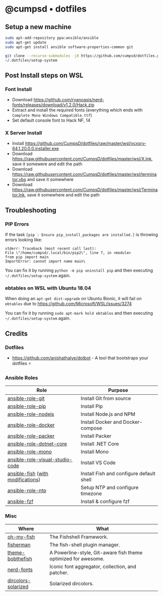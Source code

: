# @cumpsd • dotfiles

## Setup a new machine

```bash
sudo apt-add-repository ppa:ansible/ansible
sudo apt-get update
sudo apt-get install ansible software-properties-common git

git clone --recurse-submodules -j8 https://github.com/cumpsd/dotfiles.git ~/.dotfiles
~/.dotfiles/setup-system
```

## Post Install steps on WSL

### Font Install

* Download https://github.com/ryanoasis/nerd-fonts/releases/download/v1.2.0/Hack.zip
* Extract and install the required fonts (everything which ends with `Complete Mono Windows Compatible.ttf`)
* Set default console font to Hack NF, 14

### X Server Install

* Install https://github.com/CumpsD/dotfiles/raw/master/wsl/vcxsrv-64.1.20.0.0.installer.exe
* Download https://raw.githubusercontent.com/CumpsD/dotfiles/master/wsl/X.lnk, save it somewere and edit the path
* Download https://raw.githubusercontent.com/CumpsD/dotfiles/master/wsl/terminator.vbs and save it somewhere
* Download https://raw.githubusercontent.com/CumpsD/dotfiles/master/wsl/Terminator.lnk, save it somewhere and edit the path

## Troubleshooting

### PIP Errors

If the task `[pip : Ensure pip_install_packages are installed.]` is throwing errors looking like:

```
stderr: Traceback (most recent call last):
File \"/home/cumpsd/.local/bin/pip2\", line 7, in <module>
from pip import main
ImportError: cannot import name main\
```

You can fix it by running `python -m pip uninstall pip` and then executing `~/.dotfiles/setup-system` again.

### ebtables on WSL with Ubuntu 18.04

When doing an `apt-get dist-upgrade` on Ubuntu Bionic, it will fail on `ebtables` due to https://github.com/Microsoft/WSL/issues/3274

You can fix it by running `sudo apt-mark hold ebtables` and then executing `~/.dotfiles/setup-system` again.

## Credits

### Dotfiles

* https://github.com/anishathalye/dotbot - A tool that bootstraps your dotfiles ⚡️

### Ansible Roles

| Role | Purpose |
| --- | --- |
| [ansible-role-git](https://github.com/geerlingguy/ansible-role-git) | Install Git from source |
| [ansible-role-pip](https://github.com/geerlingguy/ansible-role-pip) | Install Pip |
| [ansible-role-nodejs](https://github.com/geerlingguy/ansible-role-nodejs) | Install Node.js and NPM |
| [ansible-role-docker](https://github.com/geerlingguy/ansible-role-docker) | Install Docker and Docker-compose |
| [ansible-role-packer](https://github.com/geerlingguy/ansible-role-packer) | Install Packer |
| [ansible-role-dotnet-core](https://github.com/ocha/ansible-role-dotnet-core) | Install .NET Core |
| [ansible-role-mono](https://github.com/cumpsd/ansible-role-mono) | Install Mono |
| [ansible-role-visual-studio-code](https://github.com/gantsign/ansible-role-visual-studio-code) | Install VS Code |
| [ansible-fish](https://github.com/telus/ansible-fish) ([with modifications](https://github.com/cumpsd/ansible-role-fish)) | Install Fish and configure default shell |
| [ansible-role-ntp](https://github.com/geerlingguy/ansible-role-ntp) | Setup NTP and configure timezone |
| [ansible-fzf](https://github.com/dotstrap/ansible-fzf) | Install & configure fzf |

### Misc

| Where | What |
| --- | --- |
| [oh-my-fish](https://github.com/oh-my-fish/oh-my-fish) | The Fishshell Framework. |
| [fisherman](https://github.com/fisherman/fisherman) | The fish-shell plugin manager. |
| [theme-bobthefish](https://github.com/oh-my-fish/theme-bobthefish) | A Powerline-style, Git-aware fish theme optimized for awesome. |
| [nerd-fonts](https://github.com/ryanoasis/nerd-fonts) | Iconic font aggregator, collection, and patcher. |
| [dircolors-solarized](https://github.com/seebi/dircolors-solarized/) | Solarized dircolors. |
